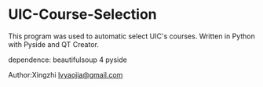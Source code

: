 UIC-Course-Selection
====================

This program was used to automatic select UIC's courses. 
Written in Python with Pyside and QT Creator.

dependence:
beautifulsoup 4 
pyside





Author:Xingzhi 
lvyaojia@gmail.com